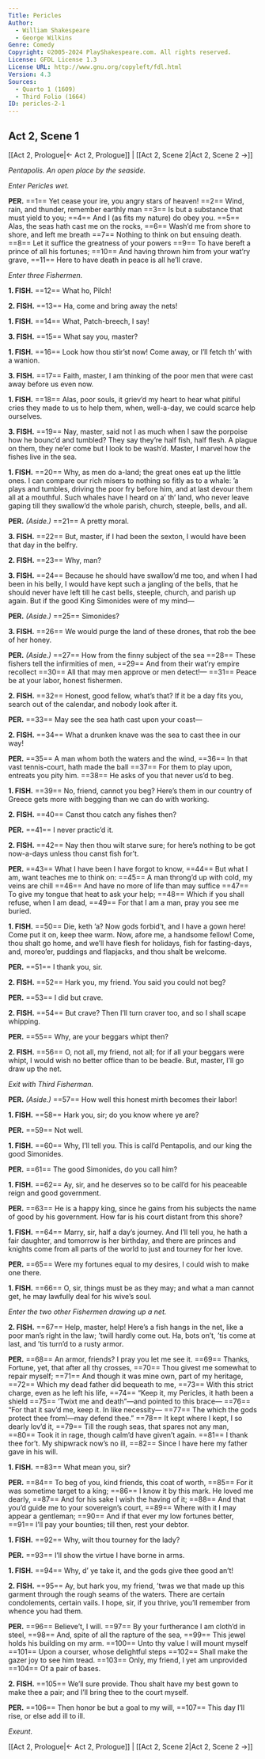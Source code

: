 ```yaml
---
Title: Pericles
Author: 
  - William Shakespeare
  - George Wilkins
Genre: Comedy
Copyright: ©2005-2024 PlayShakespeare.com. All rights reserved.
License: GFDL License 1.3
License URL: http://www.gnu.org/copyleft/fdl.html
Version: 4.3
Sources:
  - Quarto 1 (1609)
  - Third Folio (1664)
ID: pericles-2-1
---
```


## Act 2, Scene 1
[[Act 2, Prologue|← Act 2, Prologue]] | [[Act 2, Scene 2|Act 2, Scene 2 →]]

*Pentapolis. An open place by the seaside.*

*Enter Pericles wet.*

**PER.**
==1== Yet cease your ire, you angry stars of heaven!
==2== Wind, rain, and thunder, remember earthly man
==3== Is but a substance that must yield to you;
==4== And I (as fits my nature) do obey you.
==5== Alas, the seas hath cast me on the rocks,
==6== Wash’d me from shore to shore, and left me breath
==7== Nothing to think on but ensuing death.
==8== Let it suffice the greatness of your powers
==9== To have bereft a prince of all his fortunes;
==10== And having thrown him from your wat’ry grave,
==11== Here to have death in peace is all he’ll crave.

*Enter three Fishermen.*

**1. FISH.**
==12== What ho, Pilch!

**2. FISH.**
==13== Ha, come and bring away the nets!

**1. FISH.**
==14== What, Patch-breech, I say!

**3. FISH.**
==15== What say you, master?

**1. FISH.**
==16== Look how thou stir’st now! Come away, or I’ll fetch th’ with a wanion.

**3. FISH.**
==17== Faith, master, I am thinking of the poor men that were cast away before us even now.

**1. FISH.**
==18== Alas, poor souls, it griev’d my heart to hear what pitiful cries they made to us to help them, when, well-a-day, we could scarce help ourselves.

**3. FISH.**
==19== Nay, master, said not I as much when I saw the porpoise how he bounc’d and tumbled? They say they’re half fish, half flesh. A plague on them, they ne’er come but I look to be wash’d. Master, I marvel how the fishes live in the sea.

**1. FISH.**
==20== Why, as men do a-land; the great ones eat up the little ones. I can compare our rich misers to nothing so fitly as to a whale: ’a plays and tumbles, driving the poor fry before him, and at last devour them all at a mouthful. Such whales have I heard on a’ th’ land, who never leave gaping till they swallow’d the whole parish, church, steeple, bells, and all.

**PER.**
*(Aside.)*
==21== A pretty moral.

**3. FISH.**
==22== But, master, if I had been the sexton, I would have been that day in the belfry.

**2. FISH.**
==23== Why, man?

**3. FISH.**
==24== Because he should have swallow’d me too, and when I had been in his belly, I would have kept such a jangling of the bells, that he should never have left till he cast bells, steeple, church, and parish up again. But if the good King Simonides were of my mind⁠—

**PER.**
*(Aside.)*
==25== Simonides?

**3. FISH.**
==26== We would purge the land of these drones, that rob the bee of her honey.

**PER.**
*(Aside.)*
==27== How from the finny subject of the sea
==28== These fishers tell the infirmities of men,
==29== And from their wat’ry empire recollect
==30== All that may men approve or men detect!⁠—
==31== Peace be at your labor, honest fishermen.

**2. FISH.**
==32== Honest, good fellow, what’s that? If it be a day fits you, search out of the calendar, and nobody look after it.

**PER.**
==33== May see the sea hath cast upon your coast⁠—

**2. FISH.**
==34== What a drunken knave was the sea to cast thee in our way!

**PER.**
==35== A man whom both the waters and the wind,
==36== In that vast tennis-court, hath made the ball
==37== For them to play upon, entreats you pity him.
==38== He asks of you that never us’d to beg.

**1. FISH.**
==39== No, friend, cannot you beg? Here’s them in our country of Greece gets more with begging than we can do with working.

**2. FISH.**
==40== Canst thou catch any fishes then?

**PER.**
==41== I never practic’d it.

**2. FISH.**
==42== Nay then thou wilt starve sure; for here’s nothing to be got now-a-days unless thou canst fish for’t.

**PER.**
==43== What I have been I have forgot to know,
==44== But what I am, want teaches me to think on:
==45== A man throng’d up with cold, my veins are chill
==46== And have no more of life than may suffice
==47== To give my tongue that heat to ask your help;
==48== Which if you shall refuse, when I am dead,
==49== For that I am a man, pray you see me buried.

**1. FISH.**
==50== Die, keth ’a? Now gods forbid’t, and I have a gown here! Come put it on, keep thee warm. Now, afore me, a handsome fellow! Come, thou shalt go home, and we’ll have flesh for holidays, fish for fasting-days, and, moreo’er, puddings and flapjacks, and thou shalt be welcome.

**PER.**
==51== I thank you, sir.

**2. FISH.**
==52== Hark you, my friend. You said you could not beg?

**PER.**
==53== I did but crave.

**2. FISH.**
==54== But crave? Then I’ll turn craver too, and so I shall scape whipping.

**PER.**
==55== Why, are your beggars whipt then?

**2. FISH.**
==56== O, not all, my friend, not all; for if all your beggars were whipt, I would wish no better office than to be beadle. But, master, I’ll go draw up the net.

*Exit with Third Fisherman.*

**PER.**
*(Aside.)*
==57== How well this honest mirth becomes their labor!

**1. FISH.**
==58== Hark you, sir; do you know where ye are?

**PER.**
==59== Not well.

**1. FISH.**
==60== Why, I’ll tell you. This is call’d Pentapolis, and our king the good Simonides.

**PER.**
==61== The good Simonides, do you call him?

**1. FISH.**
==62== Ay, sir, and he deserves so to be call’d for his peaceable reign and good government.

**PER.**
==63== He is a happy king, since he gains from his subjects the name of good by his government. How far is his court distant from this shore?

**1. FISH.**
==64== Marry, sir, half a day’s journey. And I’ll tell you, he hath a fair daughter, and tomorrow is her birthday, and there are princes and knights come from all parts of the world to just and tourney for her love.

**PER.**
==65== Were my fortunes equal to my desires, I could wish to make one there.

**1. FISH.**
==66== O, sir, things must be as they may; and what a man cannot get, he may lawfully deal for his wive’s soul.

*Enter the two other Fishermen drawing up a net.*

**2. FISH.**
==67== Help, master, help! Here’s a fish hangs in the net, like a poor man’s right in the law; ’twill hardly come out. Ha, bots on’t, ’tis come at last, and ’tis turn’d to a rusty armor.

**PER.**
==68== An armor, friends? I pray you let me see it.
==69== Thanks, Fortune, yet, that after all thy crosses,
==70== Thou givest me somewhat to repair myself;
==71== And though it was mine own, part of my heritage,
==72== Which my dead father did bequeath to me,
==73== With this strict charge, even as he left his life,
==74== “Keep it, my Pericles, it hath been a shield
==75== ’Twixt me and death”—and pointed to this brace⁠—
==76== “For that it sav’d me, keep it. In like necessity⁠—
==77== The which the gods protect thee from!—may defend thee.”
==78== It kept where I kept, I so dearly lov’d it,
==79== Till the rough seas, that spares not any man,
==80== Took it in rage, though calm’d have given’t again.
==81== I thank thee for’t. My shipwrack now’s no ill,
==82== Since I have here my father gave in his will.

**1. FISH.**
==83== What mean you, sir?

**PER.**
==84== To beg of you, kind friends, this coat of worth,
==85== For it was sometime target to a king;
==86== I know it by this mark. He loved me dearly,
==87== And for his sake I wish the having of it;
==88== And that you’d guide me to your sovereign’s court,
==89== Where with it I may appear a gentleman;
==90== And if that ever my low fortunes better,
==91== I’ll pay your bounties; till then, rest your debtor.

**1. FISH.**
==92== Why, wilt thou tourney for the lady?

**PER.**
==93== I’ll show the virtue I have borne in arms.

**1. FISH.**
==94== Why, d’ ye take it, and the gods give thee good an’t!

**2. FISH.**
==95== Ay, but hark you, my friend, ’twas we that made up this garment through the rough seams of the waters. There are certain condolements, certain vails. I hope, sir, if you thrive, you’ll remember from whence you had them.

**PER.**
==96== Believe’t, I will.
==97== By your furtherance I am cloth’d in steel,
==98== And, spite of all the rapture of the sea,
==99== This jewel holds his building on my arm.
==100== Unto thy value I will mount myself
==101== Upon a courser, whose delightful steps
==102== Shall make the gazer joy to see him tread.
==103== Only, my friend, I yet am unprovided
==104== Of a pair of bases.

**2. FISH.**
==105== We’ll sure provide. Thou shalt have my best gown to make thee a pair; and I’ll bring thee to the court myself.

**PER.**
==106== Then honor be but a goal to my will,
==107== This day I’ll rise, or else add ill to ill.

*Exeunt.*

[[Act 2, Prologue|← Act 2, Prologue]] | [[Act 2, Scene 2|Act 2, Scene 2 →]]